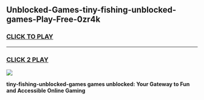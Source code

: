 
## Unblocked-Games-tiny-fishing-unblocked-games-Play-Free-0zr4k
<h3>
<a href="https://premium76.site?title=tiny-fishing-unblocked-games&ref=17A">CLICK TO PLAY</a></h3>
<hr>

<h3>
<a href="https://premium76.site?title=tiny-fishing-unblocked-games&ref=17A">CLICK 2 PLAY</a>
  
</h3>

<a href="https://premium76.site?title=tiny-fishing-unblocked-games&ref=17A"><img src="https://clearcache.store/games.png"></a>


**tiny-fishing-unblocked-games games unblocked: Your Gateway to Fun and Accessible Online Gaming**
